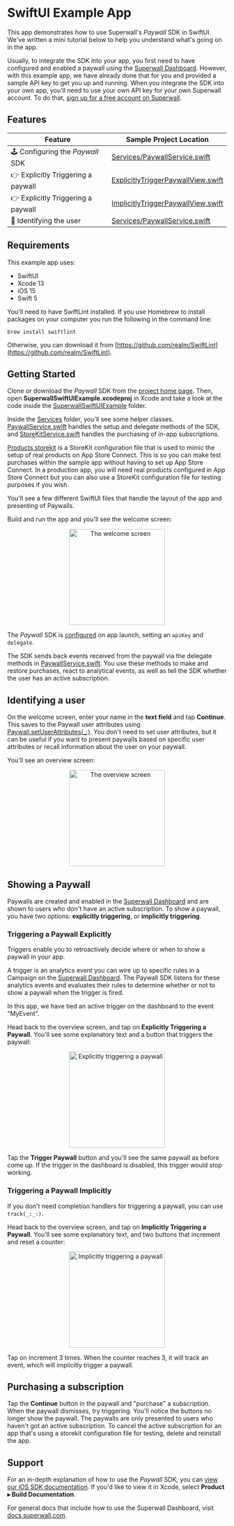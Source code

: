 # SwiftUI Example App

This app demonstrates how to use Superwall's *Paywall* SDK in SwiftUI. We've written a mini tutorial below to help you understand what's going on in the app.

Usually, to integrate the SDK into your app, you first need to have configured and enabled a paywall using the [Superwall Dashboard](https://superwall.com/dashboard). However, with this example app, we have already done that for you and provided a sample API key to get you up and running. When you integrate the SDK into your own app, you'll need to use your own API key for your own Superwall account. To do that, [sign up for a free account on Superwall](https://superwall.com/sign-up).

## Features

Feature | Sample Project Location
--- | ---
🕹 Configuring the *Paywall* SDK | [Services/PaywallService.swift](SuperwallSwiftUIExample/Services/PaywallService.swift#L20)
👉 Explicitly Triggering a paywall | [ExplicitlyTriggerPaywallView.swift](SuperwallSwiftUIExample/ExplicitlyTriggerPaywallView.swift#L36)
👉 Explicitly Triggering a paywall | [ImplicitlyTriggerPaywallView.swift](SuperwallSwiftUIExample/ImplicitlyTriggerPaywallView.swift#L36)
👥 Identifying the user | [Services/PaywallService.swift](SuperwallSwiftUIExample/Services/PaywallService.swift#L31)

## Requirements

This example app uses:

- SwiftUI
- Xcode 13
- iOS 15
- Swift 5

You'll need to have SwiftLint installed. If you use Homebrew to install packages on your computer you run the following in the command line:

`brew install swiftlint`

Otherwise, you can download it from [https://github.com/realm/SwiftLint](https://github.com/realm/SwiftLint).

## Getting Started

Clone or download the *Paywall* SDK from the [project home page](https://github.com/superwall-me/paywall-ios). Then, open **SuperwallSwiftUIExample.xcodeproj** in Xcode and take a look at the code inside the [SuperwallSwiftUIExample](SuperwallSwiftUIExample) folder.

Inside the [Services](SuperwallSwiftUIExample/Services) folder, you'll see some helper classes. [PaywallService.swift](SuperwallSwiftUIExample/Services/PaywallService.swift) handles the setup and delegate methods of the SDK, and [StoreKitService.swift](SuperwallSwiftUIExample/Services/StoreKitService.swift) handles the purchasing of in-app subscriptions.

[Products.storekit](SuperwallSwiftUIExample/Products.storekit) is a StoreKit configuration file that is used to mimic the setup of real products on App Store Connect. This is so you can make test purchases within the sample app without having to set up App Store Connect. In a production app, you will need real products configured in App Store Connect but you can also use a StoreKit configuration file for testing purposes if you wish.

You'll see a few different SwiftUI files that handle the layout of the app and presenting of Paywalls.

Build and run the app and you'll see the welcome screen:

<p align="center">
  <img src="https://i.imgur.com/jKkBBNW.png" alt="The welcome screen" width="220px" />
</p>

The *Paywall* SDK is [configured](SuperwallSwiftUIExample/Services/PaywallService.swift#L20) on app launch, setting an `apiKey` and `delegate`.

The SDK sends back events received from the paywall via the delegate methods in [PaywallService.swift](SuperwallSwiftUIExample/Services/PaywallService.swift). You use these methods to make and restore purchases, react to analytical events, as well as tell the SDK whether the user has an active subscription. 

## Identifying a user

On the welcome screen, enter your name in the **text field** and tap **Continue**. This saves to the Paywall user attributes using   [Paywall.setUserAttributes(_:)](SuperwallSwiftUIExample/Services/PaywallService.swift#L31). You don't need to set user attributes, but it can be useful if you want to present paywalls based on specific user attributes or recall information about the user on your paywall.

You'll see an overview screen:

<p align="center">
  <img src="https://i.imgur.com/P3dYPuZ.png" alt="The overview screen" width="220px" />
</p>

## Showing a Paywall

Paywalls are created and enabled in the [Superwall Dashboard](https://superwall.com/dashboard) and are shown to users who don't have an active subscription. To show a paywall, you have two options: **explicitly triggering**, or **implicitly triggering**.

### Triggering a Paywall Explicitly

Triggers enable you to retroactively decide where or when to show a paywall in your app.

A trigger is an analytics event you can wire up to specific rules in a Campaign on the [Superwall Dashboard](https://superwall.com/dashboard). The Paywall SDK listens for these analytics events and evaluates their rules to determine whether or not to show a paywall when the trigger is fired.

In this app, we have tied an active trigger on the dashboard to the event "MyEvent". 

Head back to the overview screen, and tap on **Explicitly Triggering a Paywall**. You'll see some explanatory text and a button that triggers the paywall:

<p align="center">
  <img src="https://user-images.githubusercontent.com/3296904/158836596-10d00960-50b8-4fd0-a36f-dd484a305d22.png" alt="Explicitly triggering a paywall" width="220px" />
</p>


Tap the **Trigger Paywall** button and you'll see the same paywall as before come up. If the trigger in the dashboard is disabled, this trigger would stop working.

### Triggering a Paywall Implicitly

If you don't need completion handlers for triggering a paywall, you can use `track(_:_:)`.

Head back to the overview screen, and tap on **Implicitly Triggering a Paywall**. You'll see some explanatory text, and two buttons that increment and reset a counter:

<p align="center">
  <img src="https://user-images.githubusercontent.com/3296904/158837258-ad374697-ad0b-410d-90fc-638a8514d83f.png" alt="Implicitly triggering a paywall" width="220px" />
</p>

Tap on increment 3 times. When the counter reaches 3, it will track an event, which will implicitly trigger a paywall. 

## Purchasing a subscription

Tap the **Continue** button in the paywall and "purchase" a subscription. When the paywall dismisses, try triggering. You'll notice the buttons no longer show the paywall. The paywalls are only presented to users who haven't got an active subscription. To cancel the active subscription for an app that's using a storekit configuration file for testing, delete and reinstall the app.

## Support

For an in-depth explanation of how to use the *Paywall* SDK, you can [view our iOS SDK documentation](https://sdk.superwall.me/documentation/paywall/). If you'd like to view it in Xcode, select **Product ▸ Build Documentation**.

For general docs that include how to use the Superwall Dashboard, visit [docs.superwall.com](https://docs.superwall.com/docs).
